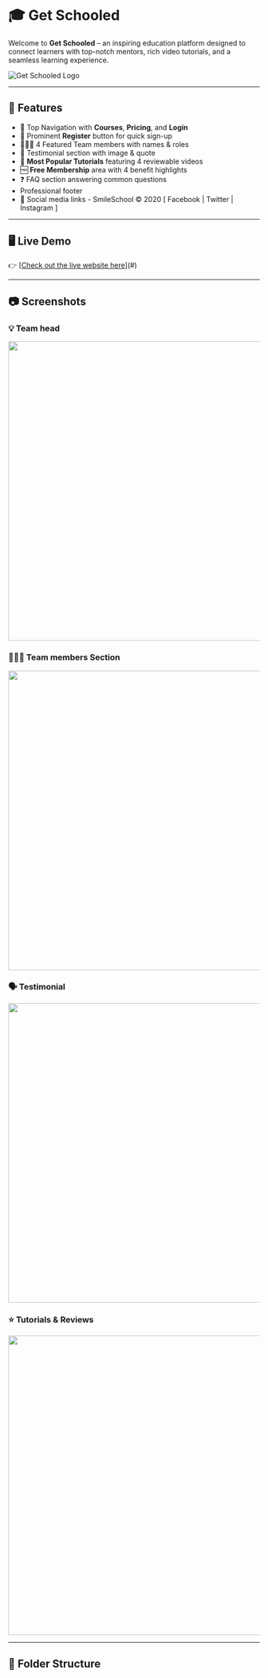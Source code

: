 # 🎓 Get Schooled

Welcome to **Get Schooled** – an inspiring education platform designed to connect learners with top-notch mentors, rich video tutorials, and a seamless learning experience.

![Get Schooled Logo](link-to-your-logo.png)

---

## 🚀 Features

- 🔗 Top Navigation with **Courses**, **Pricing**, and **Login**
- 🔘 Prominent **Register** button for quick sign-up
- 👩🏽‍🏫 4 Featured Team members with names & roles
- 💬 Testimonial section with image & quote
- 🎥 **Most Popular Tutorials** featuring 4 reviewable videos
- 🆓 **Free Membership** area with 4 benefit highlights
- ❓ FAQ section answering common questions
- Professional footer 
- 📱 Social media links - SmileSchool © 2020
[ Facebook | Twitter | Instagram ] 



---

## 🖥️ Live Demo

👉 [[Check out the live website here](https://www.figma.com/design/dyYL6Ku4WG7vsdpwvlcJZC/Homepage?node-id=3558-0&t=8O0tfLWF5nOSVmN4-0)](#) 

---

## 📷 Screenshots

### 💡 Team head
<img src="screenshot-hero.png" width="600"/>

### 👩🏾‍🏫 Team members Section
<img src="screenshot-mentors.png" width="600"/>

### 🗣️ Testimonial
<img src="screenshot-testimonial.png" width="600"/>

### ⭐ Tutorials & Reviews
<img src="screenshot-tutorials.png" width="600"/>

---

## 📁 Folder Structure

